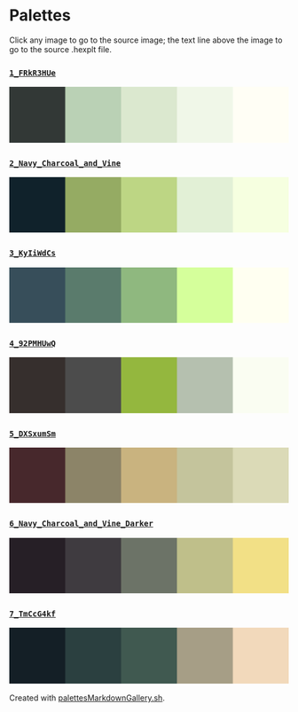 # Palettes

Click any image to go to the source image; the text line above the image to go to the source .hexplt file.

### [`1_FRkR3HUe`](1_FRkR3HUe.hexplt)

[ ![1_FRkR3HUe.png](1_FRkR3HUe.png) ](1_FRkR3HUe.png)

### [`2_Navy_Charcoal_and_Vine`](2_Navy_Charcoal_and_Vine.hexplt)

[ ![2_Navy_Charcoal_and_Vine.png](2_Navy_Charcoal_and_Vine.png) ](2_Navy_Charcoal_and_Vine.png)

### [`3_KyIiWdCs`](3_KyIiWdCs.hexplt)

[ ![3_KyIiWdCs.png](3_KyIiWdCs.png) ](3_KyIiWdCs.png)

### [`4_92PMHUwQ`](4_92PMHUwQ.hexplt)

[ ![4_92PMHUwQ.png](4_92PMHUwQ.png) ](4_92PMHUwQ.png)

### [`5_DXSxumSm`](5_DXSxumSm.hexplt)

[ ![5_DXSxumSm.png](5_DXSxumSm.png) ](5_DXSxumSm.png)

### [`6_Navy_Charcoal_and_Vine_Darker`](6_Navy_Charcoal_and_Vine_Darker.hexplt)

[ ![6_Navy_Charcoal_and_Vine_Darker.png](6_Navy_Charcoal_and_Vine_Darker.png) ](6_Navy_Charcoal_and_Vine_Darker.png)

### [`7_TmCcG4kf`](7_TmCcG4kf.hexplt)

[ ![7_TmCcG4kf.png](7_TmCcG4kf.png) ](7_TmCcG4kf.png)

Created with [palettesMarkdownGallery.sh](https://github.com/earthbound19/_ebDev/blob/master/scripts/imgAndVideo/palettesMarkdownGallery.sh).